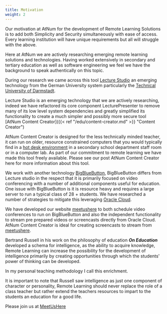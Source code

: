 ```yaml
---
title: Motivation
weight: 2
---
```

Our motivation at AtNum for the development of Remote Learning Solutions is to add both Simplicity and Security simultaneously with ease of access. 
Every learning institution will have unique requirements but all will struggle with the above.

Here at AtNum we are actively researching emerging remote learning solutions and technologies. Having worked extensively in secondary and tertiary education as well as software engineering we feel we have the background to speak authentically on this topic.

During our research we came across this tool [Lecture Studio](https://www.lecturestudio.org/) an emerging technology from the German University system particularly the [Technical University of Darmstadt](https://www.etit.tu-darmstadt.de/fachbereich/index.en.jsp).

Lecture Studio is an emerging technology that we are actively researching, indeed we have refactored its core component LecturePresenter to remove many of its low level system dependencies and greatly simplified its functionality to create a much simpler and possibly more secure tool 
[AtNum Content Creator]({{< ref "/edu/content-creator.md" >}} "Content Creator")

AtNum Content Creator is designed for the less technically minded teacher, it can run on older, resource constrained computers that you would typically find in a [hot desk environment](https://en.wikipedia.org/wiki/Hot_desking) in a secondary school department staff room or in a computer lab. As part of our commitment to remote learning we have made this tool freely available. Please see our post AtNum Content Creator here for more information about this tool. 

We work with another technology [BigBlueButton](https://bigbluebutton.org/), BigBlueButton differs from Lecture studio in the respect that it is primarily focused on video conferencing with a number of additional components useful for education. One issue with BigBlueButton is it is resource heavy and requires a large server to run a typical class of 28 + students. We have researched a number of strategies to mitigate this leveraging [Oracle Cloud](https://www.oracle.com/cloud/).  

We have developed our website [meetushere](https://meetushere.com) to both schedule video conferences to run on BigBlueButton and also the independent functionality to stream pre prepared videos or screencasts directly from Oracle Cloud. AtNum Content Creator is ideal for creating screencasts to stream from  [meetushere](https://meetushere.com).

Bertrand Russell in his work on the philosophy of education ***On Education*** developed a schema for intelligence, as the ability to acquire knowledge, Remote Learning can increase the possibility for the development of intelligence primarily by  creating opportunities through which the students' power of thinking can be developed. 

In my personal teaching methodology I call this enrichment.  

It is important to note that Russell saw intelligence as just one component of character or personality,  Remote Learning should never replace the role of a class teacher but rather extend the teachers resources to impart to the students an education for a good life.

 
Please join us at [MeetUsHere](https://meetushere.com/)
